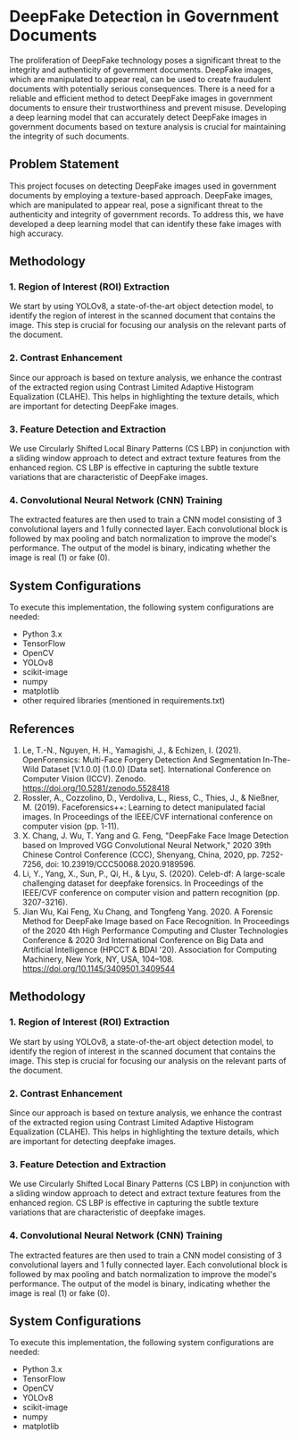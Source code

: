 # DeepFake Detection in Government Documents

The proliferation of DeepFake technology poses a significant threat to the integrity and authenticity of government documents. DeepFake images, which are manipulated to appear real, can be used to create fraudulent documents with potentially serious consequences. There is a need for a reliable and efficient method to detect DeepFake images in government documents to ensure their trustworthiness and prevent misuse. Developing a deep learning model that can accurately detect DeepFake images in government documents based on texture analysis is crucial for maintaining the integrity of such documents.

## Problem Statement

This project focuses on detecting DeepFake images used in government documents by employing a texture-based approach. DeepFake images, which are manipulated to appear real, pose a significant threat to the authenticity and integrity of government records. To address this, we have developed a deep learning model that can identify these fake images with high accuracy.

## Methodology

### 1. Region of Interest (ROI) Extraction

We start by using YOLOv8, a state-of-the-art object detection model, to identify the region of interest in the scanned document that contains the image. This step is crucial for focusing our analysis on the relevant parts of the document.

### 2. Contrast Enhancement

Since our approach is based on texture analysis, we enhance the contrast of the extracted region using Contrast Limited Adaptive Histogram Equalization (CLAHE). This helps in highlighting the texture details, which are important for detecting DeepFake images.

### 3. Feature Detection and Extraction

We use Circularly Shifted Local Binary Patterns (CS LBP) in conjunction with a sliding window approach to detect and extract texture features from the enhanced region. CS LBP is effective in capturing the subtle texture variations that are characteristic of DeepFake images.

### 4. Convolutional Neural Network (CNN) Training

The extracted features are then used to train a CNN model consisting of 3 convolutional layers and 1 fully connected layer. Each convolutional block is followed by max pooling and batch normalization to improve the model's performance. The output of the model is binary, indicating whether the image is real (1) or fake (0).

## System Configurations

To execute this implementation, the following system configurations are needed:

- Python 3.x
- TensorFlow
- OpenCV
- YOLOv8
- scikit-image
- numpy
- matplotlib
- other required libraries (mentioned in requirements.txt)

## References

1. Le, T.-N., Nguyen, H. H., Yamagishi, J., & Echizen, I. (2021). OpenForensics: Multi-Face Forgery Detection And Segmentation In-The-Wild Dataset [V.1.0.0] (1.0.0) [Data set]. International Conference on Computer Vision (ICCV). Zenodo. https://doi.org/10.5281/zenodo.5528418
2. Rossler, A., Cozzolino, D., Verdoliva, L., Riess, C., Thies, J., & Nießner, M. (2019). Faceforensics++: Learning to detect manipulated facial images. In Proceedings of the IEEE/CVF international conference on computer vision (pp. 1-11).
3. X. Chang, J. Wu, T. Yang and G. Feng, "DeepFake Face Image Detection based on Improved VGG Convolutional Neural Network," 2020 39th Chinese Control Conference (CCC), Shenyang, China, 2020, pp. 7252-7256, doi: 10.23919/CCC50068.2020.9189596.
4. Li, Y., Yang, X., Sun, P., Qi, H., & Lyu, S. (2020). Celeb-df: A large-scale challenging dataset for deepfake forensics. In Proceedings of the IEEE/CVF conference on computer vision and pattern recognition (pp. 3207-3216).
5. Jian Wu, Kai Feng, Xu Chang, and Tongfeng Yang. 2020. A Forensic Method for DeepFake Image based on Face Recognition. In Proceedings of the 2020 4th High Performance Computing and Cluster Technologies Conference & 2020 3rd International Conference on Big Data and Artificial Intelligence (HPCCT & BDAI '20). Association for Computing Machinery, New York, NY, USA, 104–108. https://doi.org/10.1145/3409501.3409544

## Methodology

### 1. Region of Interest (ROI) Extraction

We start by using YOLOv8, a state-of-the-art object detection model, to identify the region of interest in the scanned document that contains the image. This step is crucial for focusing our analysis on the relevant parts of the document.

### 2. Contrast Enhancement

Since our approach is based on texture analysis, we enhance the contrast of the extracted region using Contrast Limited Adaptive Histogram Equalization (CLAHE). This helps in highlighting the texture details, which are important for detecting deepfake images.

### 3. Feature Detection and Extraction

We use Circularly Shifted Local Binary Patterns (CS LBP) in conjunction with a sliding window approach to detect and extract texture features from the enhanced region. CS LBP is effective in capturing the subtle texture variations that are characteristic of deepfake images.

### 4. Convolutional Neural Network (CNN) Training

The extracted features are then used to train a CNN model consisting of 3 convolutional layers and 1 fully connected layer. Each convolutional block is followed by max pooling and batch normalization to improve the model's performance. The output of the model is binary, indicating whether the image is real (1) or fake (0).

## System Configurations

To execute this implementation, the following system configurations are needed:

- Python 3.x
- TensorFlow
- OpenCV
- YOLOv8
- scikit-image
- numpy
- matplotlib

